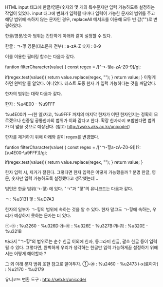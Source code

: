 HTML input 태그에 한글/영문/숫자와 몇 개의 특수문자만 입력 가능하도록 설정하는 작업이 있었다.
input 태그에 변화가 입력될 때마다 입력이 가능한 문자의 범위를 주고 해당 범위에 속하지 않는 문자인 경우, replaceAll 메서드를 이용해 모두 빈 값("")로 변경하였다.

한글/영문/숫자 범위는 간단하게 아래와 같이 설정할 수 있다.

한글 : ㄱ-힣
영문(대소문자 전부) : a-zA-Z
숫자 : 0-9

이를 이용한 필터링 함수는 다음과 같다.

funtion filterCharacter(value) {
	const regex = /[^ㄱ-힣a-zA-Z0-9]/gi;

  if(regex.test(value)){
		return value.replace(regex, "");
	}
  return value;
}
이렇게 하면 완벽할 줄 알았다. 아니었다.
테스트 도중 한자 가 입력 가능하다는 것을 깨달았다.


한자의 범위는 대략 다음과 같다.

한자 : %u4E00 - %u9FFF

%u4E00가 一(한 일)자고, %u9FFF 까지의 마지막 한자가 어떤 한자인지는 정확히 모르겠으나 한중일 공통한자의 범위가 이와 같다고 한다. 확장 한자까지 포함한다면 범위가 더 넓을 것으로 예상된다. (참고: http://waks.aks.ac.kr/unicode/)

한자를 제거하기 위해 아래와 같이 regex를 변경했다.

funtion filterCharacter(value) {
	const regex = /[^ㄱ-힣a-zA-Z0-9]|(?:[\u4E00-\u9FFF])/gi;

  if(regex.test(value)){
		return value.replace(regex, "");
	}
  return value;
}

한자 입력 시, 제거가 잘된다.
그렇다면 한자 입력은 어떻게 가능했을까 ?
분명 한글, 영문, 숫자만 입력 가능하도록 설정했다고 생각했는데 ..

범인은 한글 범위(ㄱ-힣) 에 있다. "ㄱ"과 "힣"의 유니코드는 다음과 같다.

ㄱ : %u3131
힣 : %uD7A3

한자의 일부가 ㄱ-힣의 범위에 속하는 것을 알 수 있다.
한자 말고도 ㄱ-힣에 속하는, 우리가 예상하지 못하는 문자는 더 있다.

㉠-㉭ : %u3260 - %u326D
㉮-㉻ : %u326E - %u327B
㈎-㈛ : %u320E - %u321B

따라서 "ㄱ-힣"의 범위로는 순수 한글 이외에 한자, 동그라미 한글, 괄호 한글 등이 입력될 수 있다.
그렇다면, 완벽하게 우리가 생각하는 한글만 입력 가능하게끔 설정하기 위해서는 어떻게 해야할까 ?



그 외 아래 문자 범위 또한 참고로 알아두자.
①-⑳ : %u2460 - %u2473
ⅰ-ⅹ(로마자) : %u2170 - %u2179


유니코드 변환 도구 : http://seb.kr/unicode/
